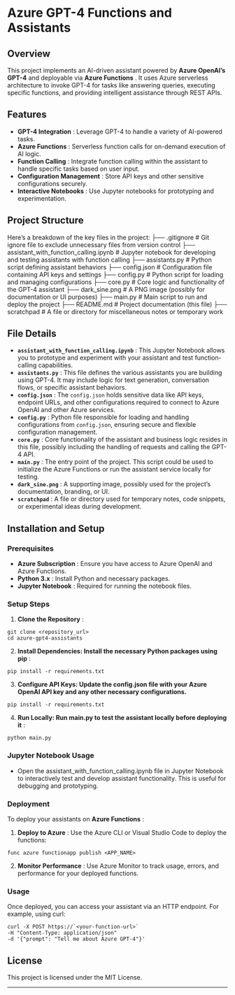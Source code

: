 # Azure GPT-4 Functions and Assistants

## Overview

This project implements an AI-driven assistant powered by **Azure OpenAI’s GPT-4** and deployable via  **Azure Functions** . It uses Azure serverless architecture to invoke GPT-4 for tasks like answering queries, executing specific functions, and providing intelligent assistance through REST APIs.

## Features

* **GPT-4 Integration** : Leverage GPT-4 to handle a variety of AI-powered tasks.
* **Azure Functions** : Serverless function calls for on-demand execution of AI logic.
* **Function Calling** : Integrate function calling within the assistant to handle specific tasks based on user input.
* **Configuration Management** : Store API keys and other sensitive configurations securely.
* **Interactive Notebooks** : Use Jupyter notebooks for prototyping and experimentation.

## Project Structure

Here’s a breakdown of the key files in the project:
├── .gitignore                   # Git ignore file to exclude unnecessary files from version control
├── assistant_with_function_calling.ipynb  # Jupyter notebook for developing and testing assistants with function calling
├── assistants.py                # Python script defining assistant behaviors
├── config.json                  # Configuration file containing API keys and settings
├── config.py                    # Python script for loading and managing configurations
├── core.py                      # Core logic and functionality of the GPT-4 assistant
├── dark_sine.png                # A PNG image (possibly for documentation or UI purposes)
├── main.py                      # Main script to run and deploy the project
├── README.md                    # Project documentation (this file)
├── scratchpad                   # A file or directory for miscellaneous notes or temporary work

## File Details

* **`assistant_with_function_calling.ipynb`** : This Jupyter Notebook allows you to prototype and experiment with your assistant and test function-calling capabilities.
* **`assistants.py`** : This file defines the various assistants you are building using GPT-4. It may include logic for text generation, conversation flows, or specific assistant behaviors.
* **`config.json`** : The `config.json` holds sensitive data like API keys, endpoint URLs, and other configurations required to connect to Azure OpenAI and other Azure services.
* **`config.py`** : Python file responsible for loading and handling configurations from `config.json`, ensuring secure and flexible configuration management.
* **`core.py`** : Core functionality of the assistant and business logic resides in this file, possibly including the handling of requests and calling the GPT-4 API.
* **`main.py`** : The entry point of the project. This script could be used to initialize the Azure Functions or run the assistant service locally for testing.
* **`dark_sine.png`** : A supporting image, possibly used for the project’s documentation, branding, or UI.
* **`scratchpad`** : A file or directory used for temporary notes, code snippets, or experimental ideas during development.

## Installation and Setup

### Prerequisites

* **Azure Subscription** : Ensure you have access to Azure OpenAI and Azure Functions.
* **Python 3.x** : Install Python and necessary packages.
* **Jupyter Notebook** : Required for running the notebook files.

### Setup Steps

1. **Clone the Repository** :

```
git clone <repository_url>
cd azure-gpt4-assistants 
```

2. **Install Dependencies: Install the necessary Python packages using pip** :

```
pip install -r requirements.txt
```

3. **Configure API Keys: Update the config.json file with your Azure OpenAI API key and any other necessary configurations.**

```
pip install -r requirements.txt
```

4. **Run Locally: Run main.py to test the assistant locally before deploying it** :

```
python main.py
```

### Jupyter Notebook Usage

* Open the assistant_with_function_calling.ipynb file in Jupyter Notebook to interactively test and develop assistant functionality. This is useful for debugging and prototyping.

### Deployment

To deploy your assistants on  **Azure Functions** :

1. **Deploy to Azure** :
   Use the Azure CLI or Visual Studio Code to deploy the functions:

```
func azure functionapp publish <APP_NAME>
```

2. **Monitor Performance** : Use Azure Monitor to track usage, errors, and performance for your deployed functions.

### Usage

 Once deployed, you can access your assistant via an HTTP endpoint. For example, using curl:

```
curl -X POST https://`<your-function-url>`
-H "Content-Type: application/json"
-d '{"prompt": "Tell me about Azure GPT-4"}'
```

## License

This project is licensed under the MIT License.

---
